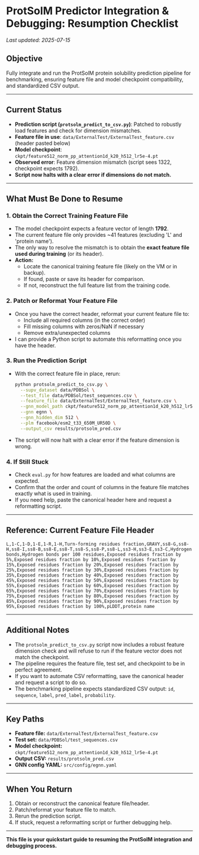 # ProtSolM Predictor Integration & Debugging: Resumption Checklist

_Last updated: 2025-07-15_

## Objective
Fully integrate and run the ProtSolM protein solubility prediction pipeline for benchmarking, ensuring feature file and model checkpoint compatibility, and standardized CSV output.

---

## Current Status
- **Prediction script (`protsolm_predict_to_csv.py`)**: Patched to robustly load features and check for dimension mismatches.
- **Feature file in use**: `data/ExternalTest/ExternalTest_feature.csv` (header pasted below)
- **Model checkpoint**: `ckpt/feature512_norm_pp_attention1d_k20_h512_lr5e-4.pt`
- **Observed error**: Feature dimension mismatch (script sees 1322, checkpoint expects 1792).
- **Script now halts with a clear error if dimensions do not match.**

---

## What Must Be Done to Resume

### 1. **Obtain the Correct Training Feature File**
- The model checkpoint expects a feature vector of length **1792**.
- The current feature file only provides ~41 features (excluding 'L' and 'protein name').
- The only way to resolve the mismatch is to obtain the **exact feature file used during training** (or its header).
- **Action:**
  - Locate the canonical training feature file (likely on the VM or in backup).
  - If found, paste or save its header for comparison.
  - If not, reconstruct the full feature list from the training code.

### 2. **Patch or Reformat Your Feature File**
- Once you have the correct header, reformat your current feature file to:
    - Include all required columns (in the correct order)
    - Fill missing columns with zeros/NaN if necessary
    - Remove extra/unexpected columns
- I can provide a Python script to automate this reformatting once you have the header.

### 3. **Run the Prediction Script**
- With the correct feature file in place, rerun:
  ```bash
  python protsolm_predict_to_csv.py \
    --supv_dataset data/PDBSol \
    --test_file data/PDBSol/test_sequences.csv \
    --feature_file data/ExternalTest/ExternalTest_feature.csv \
    --gnn_model_path ckpt/feature512_norm_pp_attention1d_k20_h512_lr5e-4.pt \
    --gnn egnn \
    --gnn_hidden_dim 512 \
    --plm facebook/esm2_t33_650M_UR50D \
    --output_csv results/protsolm_pred.csv
  ```
- The script will now halt with a clear error if the feature dimension is wrong.

### 4. **If Still Stuck**
- Check `eval.py` for how features are loaded and what columns are expected.
- Confirm that the order and count of columns in the feature file matches exactly what is used in training.
- If you need help, paste the canonical header here and request a reformatting script.

---

## Reference: Current Feature File Header
```
L,1-C,1-D,1-E,1-R,1-H,Turn-forming residues fraction,GRAVY,ss8-G,ss8-H,ss8-I,ss8-B,ss8-E,ss8-T,ss8-S,ss8-P,ss8-L,ss3-H,ss3-E,ss3-C,Hydrogen bonds,Hydrogen bonds per 100 residues,Exposed residues fraction by 5%,Exposed residues fraction by 10%,Exposed residues fraction by 15%,Exposed residues fraction by 20%,Exposed residues fraction by 25%,Exposed residues fraction by 30%,Exposed residues fraction by 35%,Exposed residues fraction by 40%,Exposed residues fraction by 45%,Exposed residues fraction by 50%,Exposed residues fraction by 55%,Exposed residues fraction by 60%,Exposed residues fraction by 65%,Exposed residues fraction by 70%,Exposed residues fraction by 75%,Exposed residues fraction by 80%,Exposed residues fraction by 85%,Exposed residues fraction by 90%,Exposed residues fraction by 95%,Exposed residues fraction by 100%,pLDDT,protein name
```

---

## Additional Notes
- The `protsolm_predict_to_csv.py` script now includes a robust feature dimension check and will refuse to run if the feature vector does not match the checkpoint.
- The pipeline requires the feature file, test set, and checkpoint to be in perfect agreement.
- If you want to automate CSV reformatting, save the canonical header and request a script to do so.
- The benchmarking pipeline expects standardized CSV output: `id`, `sequence`, `label`, `pred_label`, `probability`.

---

## Key Paths
- **Feature file:** `data/ExternalTest/ExternalTest_feature.csv`
- **Test set:** `data/PDBSol/test_sequences.csv`
- **Model checkpoint:** `ckpt/feature512_norm_pp_attention1d_k20_h512_lr5e-4.pt`
- **Output CSV:** `results/protsolm_pred.csv`
- **GNN config YAML:** `src/config/egnn.yaml`

---

## When You Return
1. Obtain or reconstruct the canonical feature file/header.
2. Patch/reformat your feature file to match.
3. Rerun the prediction script.
4. If stuck, request a reformatting script or further debugging help.

---

**This file is your quickstart guide to resuming the ProtSolM integration and debugging process.**
